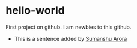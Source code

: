 # hello-world
First project on github.
I am newbies to this github.
* This is a sentence added by [Sumanshu Arora](https://github.com/sumanshuarora)








